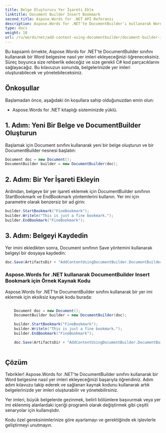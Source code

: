 ```yaml
---
title: Belge Oluşturucu Yer İşareti Ekle
linktitle: Document Builder Insert Bookmark
second_title: Aspose.Words for .NET API Referansı
description: Aspose.Words for .NET'te DocumentBuilder'ı kullanarak Word belgelerine nasıl yer imleri ekleyeceğinizi öğrenin. Adım adım rehber.
type: docs
weight: 10
url: /ru/words/net/add-content-using-documentbuilder/document-builder-insert-bookmark/
---
```


Bu kapsamlı örnekte, Aspose.Words for .NET'te DocumentBuilder sınıfını kullanarak bir Word belgesine nasıl yer imleri ekleyeceğinizi öğreneceksiniz. Süreç boyunca size rehberlik edeceğiz ve size gerekli C# kod parçacıklarını sağlayacağız. Bu kılavuzun sonunda, belgelerinizde yer imleri oluşturabilecek ve yönetebileceksiniz.

## Önkoşullar
Başlamadan önce, aşağıdaki ön koşullara sahip olduğunuzdan emin olun:
- Aspose.Words for .NET kitaplığı sisteminizde yüklü.

## 1. Adım: Yeni Bir Belge ve DocumentBuilder Oluşturun
Başlamak için Document sınıfını kullanarak yeni bir belge oluşturun ve bir DocumentBuilder nesnesi başlatın:

```csharp
Document doc = new Document();
DocumentBuilder builder = new DocumentBuilder(doc);
```

## 2. Adım: Bir Yer İşareti Ekleyin
Ardından, belgeye bir yer işareti eklemek için DocumentBuilder sınıfının StartBookmark ve EndBookmark yöntemlerini kullanın. Yer imi için parametre olarak benzersiz bir ad girin:

```csharp
builder.StartBookmark("FineBookmark");
builder.Writeln("This is just a fine bookmark.");
builder.EndBookmark("FineBookmark");
```

## 3. Adım: Belgeyi Kaydedin
Yer imini ekledikten sonra, Document sınıfının Save yöntemini kullanarak belgeyi bir dosyaya kaydedin:

```csharp
doc.Save(ArtifactsDir + "AddContentUsingDocumentBuilder.DocumentBuilderInsertBookmark.docx");
```

### Aspose.Words for .NET kullanarak DocumentBuilder Insert Bookmark için Örnek Kaynak Kodu
Aspose.Words for .NET'te DocumentBuilder sınıfını kullanarak bir yer imi eklemek için eksiksiz kaynak kodu burada:

```csharp
   
	Document doc = new Document();
	DocumentBuilder builder = new DocumentBuilder(doc);

	builder.StartBookmark("FineBookmark");
	builder.Writeln("This is just a fine bookmark.");
	builder.EndBookmark("FineBookmark");

	doc.Save(ArtifactsDir + "AddContentUsingDocumentBuilder.DocumentBuilderInsertBookmark.docx");
	 
```

## Çözüm
Tebrikler! Aspose.Words for .NET'te DocumentBuilder sınıfını kullanarak bir Word belgesine nasıl yer imleri ekleyeceğinizi başarıyla öğrendiniz. Adım adım kılavuzu takip ederek ve sağlanan kaynak kodunu kullanarak artık belgelerinizde yer imleri oluşturabilir ve yönetebilirsiniz.

Yer imleri, büyük belgelerde gezinmek, belirli bölümlere başvurmak veya yer imi eklenmiş alanlardaki içeriği programlı olarak değiştirmek gibi çeşitli senaryolar için kullanışlıdır.

Kodu özel gereksinimlerinize göre ayarlamayı ve gerektiğinde ek işlevlerle geliştirmeyi unutmayın.

